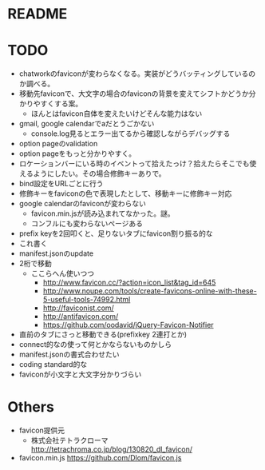 # README

# TODO
* chatworkのfaviconが変わらなくなる。実装がどうバッティングしているのか調べる。
* 移動先faviconで、大文字の場合のfaviconの背景を変えてシフトかどうか分かりやすくする案。
    * ほんとはfavicon自体を変えたいけどそんな能力はない
* gmail, google calendarでaだとうごかない
    * console.log見るとエラー出てるから確認しながらデバッグする
* option pageのvalidation
* option pageをもっと分かりやすく。
* ロケーションバーにいる時のイベントって拾えたっけ？拾えたらそこでも使えるようにしたい。その場合修飾キーありで。
* bind設定をURLごとに行う
* 修飾キーをfaviconの色で表現したとして、移動キーに修飾キー対応
* google calendarのfaviconが変わらない
    * favicon.min.jsが読み込まれてなかった。謎。
    * コンフルにも変わらないページある
* prefix keyを2回叩くと、足りないタブにfavicon割り振る的な
* これ書く
* manifest.jsonのupdate
* 2桁で移動
    * ここらへん使いつつ
        * http://www.favicon.cc/?action=icon_list&tag_id=645
        * http://www.noupe.com/tools/create-favicons-online-with-these-5-useful-tools-74992.html
        * http://faviconist.com/
        * http://antifavicon.com/
        * https://github.com/oodavid/jQuery-Favicon-Notifier
* 直前のタブにさっと移動できる(prefixkey 2連打とか)
* connect的なの使って何とかならないものかしら
* manifest.jsonの書式合わせたい
* coding standard的な
* faviconが小文字と大文字分かりづらい

# Others
* favicon提供元
    * 株式会社テトラクローマ http://tetrachroma.co.jp/blog/130820_dl_favicon/
* favicon.min.js https://github.com/Dlom/favicon.js
